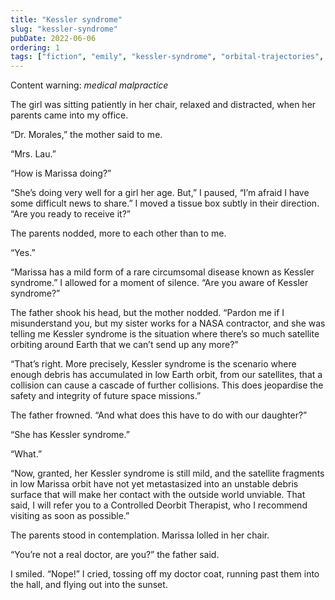 ```yaml
---
title: "Kessler syndrome"
slug: "kessler-syndrome"
pubDate: 2022-06-06
ordering: 1
tags: ["fiction", "emily", "kessler-syndrome", "orbital-trajectories", "nasa"]
---
```


<div class="content-warning">
<span class="small-caps">Content warning</span>: <i>medical malpractice</i>
</div>

<span class="small-caps">The girl was sitting patiently</span> in her chair, relaxed and distracted, when her parents came into my office.

“Dr. Morales,” the mother said to me.

“Mrs. Lau.”

“How is Marissa doing?”

“She’s doing very well for a girl her age. But,” I paused, “I’m afraid I have some difficult news to share.” I moved a tissue box subtly in their direction. “Are you ready to receive it?”

The parents nodded, more to each other than to me.

“Yes.”

“Marissa has a mild form of a rare circumsomal disease known as Kessler syndrome.” I allowed for a moment of silence. “Are you aware of Kessler syndrome?”

The father shook his head, but the mother nodded. “Pardon me if I misunderstand you, but my sister works for a NASA contractor, and she was telling me Kessler syndrome is the situation where there’s so much satellite orbiting around Earth that we can’t send up any more?”

“That’s right. More precisely, Kessler syndrome is the scenario where enough debris has accumulated in low Earth orbit, from our satellites, that a collision can cause a cascade of further collisions. This does jeopardise the safety and integrity of future space missions.”

The father frowned. “And what does this have to do with our daughter?”

“She has Kessler syndrome.”

“What.”

“Now, granted, her Kessler syndrome is still mild, and the satellite fragments in low Marissa orbit have not yet metastasized into an unstable debris surface that will make her contact with the outside world unviable. That said, I will refer you to a Controlled Deorbit Therapist, who I recommend visiting as soon as possible.”

The parents stood in contemplation. Marissa lolled in her chair.

“You’re not a real doctor, are you?” the father said.

I smiled. “Nope!” I cried, tossing off my doctor coat, running past them into the hall, and flying out into the sunset.